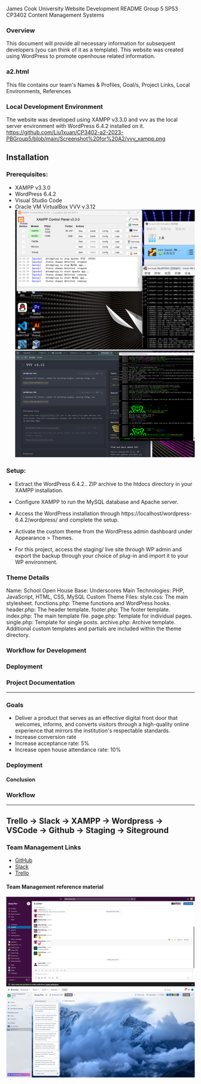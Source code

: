 James Cook University Website Development README
Group 5 SP53 CP3402 Content Management Systems

### Overview

This document will provide all necessary information for subsequent developers (you can think of it as a template). This website was created using WordPress to promote openhouse related information.

### a2.html
This file contains our team's Names & Profiles, Goal/s, Project Links, Local Environments, References


### Local Development Environment
The website was developed using XAMPP v3.3.0 and vvv as the local server environment with WordPress 6.4.2 installed on it.
https://github.com/Liu1xuan/CP3402-a2-2023-PBGroup5/blob/main/Screenshot%20for%20A2/vvv_xampp.png

Installation
---------------

### Prerequisites:

* XAMPP v3.3.0 
* WordPress 6.4.2
* Visual Studio Code
* Oracle VM VirtualBox VVV v.3.12
![vvv](https://github.com/Liu1xuan/CP3402-a2-2023-PBGroup5/blob/main/Screenshot%20for%20A2/vvv_xampp.png)
![vvv](https://github.com/Liu1xuan/CP3402-a2-2023-PBGroup5/blob/main/Screenshot%20for%20A2/vvv.png)

### Setup:

* Extract the WordPress 6.4.2.. ZIP archive to the htdocs directory in your XAMPP installation.
* Configure XAMPP to run the MySQL database and Apache server.
* Access the WordPress installation through https://localhost/wordpress-6.4.2/wordpress/ and complete the setup.
* Activate the custom theme from the WordPress admin dashboard under Appearance > Themes.

* For this project, access the staging/ live site through WP admin and export the backup through your choice of plug-in and import it to your WP environment.

### Theme Details
Name: School Open House
Base: Underscores
Main Technologies: PHP, JavaScript, HTML, CSS, MySQL
Custom Theme Files:
style.css: The main stylesheet.
functions.php: Theme functions and WordPress hooks.
header.php: The header template.
footer.php: The footer template.
index.php: The main template file.
page.php: Template for individual pages.
single.php: Template for single posts.
archive.php: Archive template.
Additional custom templates and partials are included within the theme directory.
### Workflow for Development


### Deployment


### Project Documentation
---------------

### Goals
* Deliver a product that serves as an effective digital front door that welcomes, informs, and converts visitors through a high-quality online experience that mirrors the institution's respectable standards.
* Increase conversion rate
* Increase acceptance rate: 5%
* Increase open house attendance rate: 10%

### Deployment

#### Conclusion

### Workflow
------------------------------------------------------------------------------------------
Trello -> Slack -> XAMPP -> Wordpress -> VSCode -> Github -> Staging -> Siteground 
------------------------------------------------------------------------------------------

  
### Team Management Links
* [GitHub](https://github.com/Liu1xuan/CP3402-a2-2023-PBGroup5) 
* [Slack](https://app.slack.com/client/T06B3PBHUDU/C06B7FASBUM) 
* [Trello](https://trello.com/b/lMVxzQ6v/group-five) 

#### Team Management reference material
![slack](https://github.com/Liu1xuan/CP3402-a2-2023-PBGroup5/blob/main/Screenshot%20for%20A2/slack.png)
![trello](https://github.com/Liu1xuan/CP3402-a2-2023-PBGroup5/blob/main/Screenshot%20for%20A2/Trello.png)

